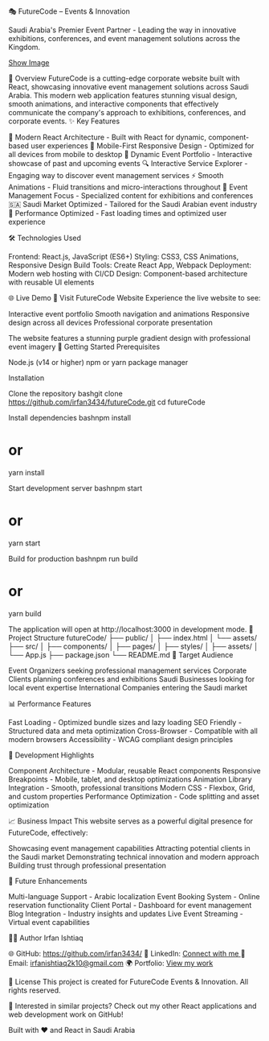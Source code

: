 🎭 FutureCode – Events & Innovation

Saudi Arabia's Premier Event Partner - Leading the way in innovative exhibitions, conferences, and event management solutions across the Kingdom.

[Show Image](/public/assets/futurecode3.webp)

🌟 Overview
FutureCode is a cutting-edge corporate website built with React, showcasing innovative event management solutions across Saudi Arabia. This modern web application features stunning visual design, smooth animations, and interactive components that effectively communicate the company's approach to exhibitions, conferences, and corporate events.
✨ Key Features

🎨 Modern React Architecture - Built with React for dynamic, component-based user experiences
📱 Mobile-First Responsive Design - Optimized for all devices from mobile to desktop
🎯 Dynamic Event Portfolio - Interactive showcase of past and upcoming events
🔍 Interactive Service Explorer - Engaging way to discover event management services
⚡ Smooth Animations - Fluid transitions and micro-interactions throughout
🎪 Event Management Focus - Specialized content for exhibitions and conferences
🇸🇦 Saudi Market Optimized - Tailored for the Saudi Arabian event industry
🚀 Performance Optimized - Fast loading times and optimized user experience

🛠️ Technologies Used

Frontend: React.js, JavaScript (ES6+)
Styling: CSS3, CSS Animations, Responsive Design
Build Tools: Create React App, Webpack
Deployment: Modern web hosting with CI/CD
Design: Component-based architecture with reusable UI elements

🌐 Live Demo
🔗 Visit FutureCode Website
Experience the live website to see:

Interactive event portfolio
Smooth navigation and animations
Responsive design across all devices
Professional corporate presentation


The website features a stunning purple gradient design with professional event imagery
🚀 Getting Started
Prerequisites

Node.js (v14 or higher)
npm or yarn package manager

Installation

Clone the repository
bashgit clone https://github.com/irfan3434/futureCode.git
cd futureCode

Install dependencies
bashnpm install
# or
yarn install

Start development server
bashnpm start
# or
yarn start

Build for production
bashnpm run build
# or
yarn build


The application will open at http://localhost:3000 in development mode.
📁 Project Structure
futureCode/
├── public/
│   ├── index.html
│   └── assets/
├── src/
│   ├── components/
│   ├── pages/
│   ├── styles/
│   ├── assets/
│   └── App.js
├── package.json
└── README.md
🎯 Target Audience

Event Organizers seeking professional management services
Corporate Clients planning conferences and exhibitions
Saudi Businesses looking for local event expertise
International Companies entering the Saudi market

📊 Performance Features

Fast Loading - Optimized bundle sizes and lazy loading
SEO Friendly - Structured data and meta optimization
Cross-Browser - Compatible with all modern browsers
Accessibility - WCAG compliant design principles

🔧 Development Highlights

Component Architecture - Modular, reusable React components
Responsive Breakpoints - Mobile, tablet, and desktop optimizations
Animation Library Integration - Smooth, professional transitions
Modern CSS - Flexbox, Grid, and custom properties
Performance Optimization - Code splitting and asset optimization

📈 Business Impact
This website serves as a powerful digital presence for FutureCode, effectively:

Showcasing event management capabilities
Attracting potential clients in the Saudi market
Demonstrating technical innovation and modern approach
Building trust through professional presentation

🚀 Future Enhancements

Multi-language Support - Arabic localization
Event Booking System - Online reservation functionality
Client Portal - Dashboard for event management
Blog Integration - Industry insights and updates
Live Event Streaming - Virtual event capabilities

👨‍💻 Author
Irfan Ishtiaq

🌐 GitHub: https://github.com/irfan3434/
💼 LinkedIn: [Connect with me ](https://www.linkedin.com/in/irfanishtiaqdev/)
📧 Email: irfanishtiaq2k10@gmail.com
🌍 Portfolio: [View my work](https://www.irfanishtiaq.dev/)

📄 License
This project is created for FutureCode Events & Innovation. All rights reserved.

🌟 Interested in similar projects?
Check out my other React applications and web development work on GitHub!

Built with ❤️ and React in Saudi Arabia